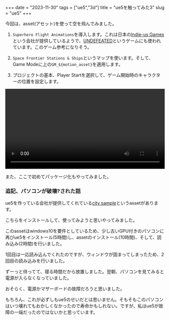 +++
date = "2023-11-30"
tags = ["ue5","3d"]
title = "ue5を触ってみた3"
slug = "ue5"
+++

今回は、asset(アセット)を使って空を飛んでみました。

1. `Superhero Flight Animations`を導入します。これは日本の[Indie-us Games](https://www.indie-us-games.co.jp/)という会社が提供しているようで、[UNDEFEATED](https://twitter.com/undefeated_game)というゲームにも使われています。このゲーム参考になりそう。

2. `Space Frontier Stations & Ships`というマップを使います。そして、Game Modeに上の`GM_${motion_asset}`を適用します。

3. プロジェクトの基本、Player Startを選択して、ゲーム開始時のキャラクターの位置を設定します。

<video controls style="width:100%;"><source src="/ai/video/ue5_ai_0002.mp4"></video>

また、ここで初めてパッケージ化もやってみました。

### 追記、パソコンが破壊?された話

ue5を作っている会社が提供してくれている[city sample](https://docs.unrealengine.com/5.0/ja/city-sample-project-unreal-engine-demonstration/)というassetがあります。

こちらをインストールして、使ってみようと思いやってみました。

このassetはwindows10を要件としているため、少し古いGPU付きのパソコンに再びue5をインストール(5時間)し、assetのインストール(10時間)、そして、読み込み(2時間)を行いました。

1回目は一応読み込んでくれたのですが、ウィンドウが固まってしまったため、2回目の読み込みを行いました。

ずーっと待ってて、寝る時間だから放置しました。翌朝、パソコンを見てみると電源が入らなくなっていました。

おそらく、電源かマザーボードの故障だろうと思いました。

もちろん、これが必ずしもue5のせいだとは思いません。そもそもこのパソコンはいつ壊れてもおかしくなかったので寿命かもしれない。ですが、私はue5が故障の一端だったのではないかと思っています。

